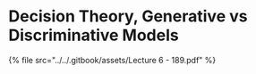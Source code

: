 # Decision Theory, Generative vs Discriminative Models



{% file src="../../.gitbook/assets/Lecture 6 - 189.pdf" %}
